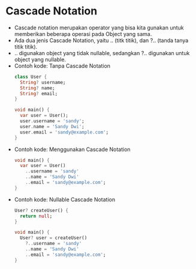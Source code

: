 # Cascade Notation
* Cascade notation merupakan operator yang bisa kita gunakan untuk memberikan beberapa operasi pada Object yang sama.
* Ada dua jenis Cascade Notation, yaitu .. (titk titik), dan ?.. (tanda tanya titik titik).
* .. digunakan object yang tidak nullable, sedangkan ?.. digunakan untuk object yang nullable.
* Contoh kode: Tanpa Cascade Notation
  ```dart
  class User {
    String? username;
    String? name;
    String? email;
  }

  void main() {
    var user = User();
    user.username = 'sandy';
    user.name = 'Sandy Dwi';
    user.email = 'sandy@example.com';
  }
  ```
* Contoh kode: Menggunakan Cascade Notation
  ```dart
  void main() {
    var user = User()
      ..username = 'sandy'
      ..name = 'Sandy Dwi'
      ..email = 'sandy@example.com';
  }
  ```
* Contoh kode: Nullable Cascade Notation
  ```dart
  User? createUser() {
    return null;
  }

  void main() {
    User? user = createUser()
      ?..username = 'sandy'
      ..name = 'Sandy Dwi'
      ..email = 'sandy@example.com';
  }
  ```